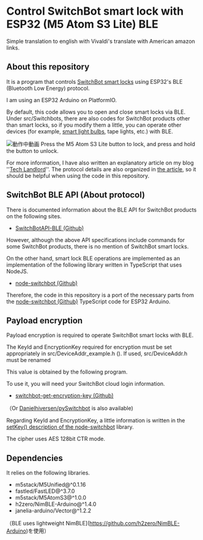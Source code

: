 # Control SwitchBot smart lock with ESP32 (M5 Atom S3 Lite) BLE
Simple translation to english with Vivaldi's translate with American amazon links.
## About this repository
It is a program that controls [SwitchBot smart locks](https://www.amazon.com/SwitchBot-Electronic-Deadbolt-Existing-Vacation/dp/B09Z6WCL6P) using ESP32's BLE (Bluetooth Low Energy) protocol.

I am using an ESP32 Arduino on PlatformIO.

By default, this code allows you to open and close smart locks via BLE.  Under src/Switchbots, there are also codes for SwitchBot products other than smart locks, so if you modify them a little, you can operate other devices (for example, [smart light bulbs](https://us.switch-bot.com/products/switchbot-color-bulb?variant=43179775492329), tape lights, etc.) with BLE.

![動作中動画](https://tech-landlord.com/wp-content/uploads/2024/10/SwitchBot-M5-lock.gif)
Press the M5 Atom S3 Lite button to lock, and press and hold the button to unlock.

For more information, I have also written an explanatory article on my blog ''[Tech Landlord](https://tech-landlord.com)''. The protocol details are also organized in [the article](https://tech-landlord.com/articles/switchbot-smartlock-with-ble-api-explaining-protocol-esp32-m5-atoms3), so it should be helpful when using the code in this repository.

## SwitchBot BLE API (About protocol)

There is documented information about the BLE API for SwitchBot products on the following sites.

* [SwitchBotAPI-BLE (Github)](https://github.com/OpenWonderLabs/SwitchBotAPI-BLE)

However, although the above API specifications include commands for some SwitchBot products, there is no mention of SwitchBot smart locks.

On the other hand, smart lock BLE operations are implemented as an implementation of the following library written in TypeScript that uses NodeJS.

* [node-switchbot (Github)](https://github.com/OpenWonderLabs/node-switchbot)

Therefore, the code in this repository is a port of the necessary parts from the [node-switchbot (Github)](https://github.com/OpenWonderLabs/node-switchbot) TypeScript code for ESP32 Arduino.


## Payload encryption

Payload encryption is required to operate SwitchBot smart locks with BLE.

The KeyId and EncryptionKey required for encryption must be set appropriately in src/DeviceAddr_example.h (). If used, src/DeviceAddr.h must be renamed

This value is obtained by the following program.

To use it, you will need your SwitchBot cloud login information.

* [switchbot-get-encryption-key (Github)](
https://github.com/shizuka-na-kazushi/switchbot-get-encryption-key)

（Or [Danielhiversen/pySwitchbot](https://github.com/Danielhiversen/pySwitchbot/tree/master?tab=readme-ov-file#obtaining-locks-encryption-key) is also available)

Regarding KeyId and EncryptionKey, a little information is written in the [setKey() description of the node-switchbot](https://github.com/OpenWonderLabs/node-switchbot?tab=readme-ov-file#setkey-method) library.

The cipher uses AES 128bit CTR mode.

## Dependencies

It relies on the following libraries.

* m5stack/M5Unified@^0.1.16
* fastled/FastLED@^3.7.0
* m5stack/M5AtomS3@^1.0.0
* h2zero/NimBLE-Arduino@^1.4.0
* janelia-arduino/Vector@^1.2.2

（BLE uses lightweight NimBLE](https://github.com/h2zero/NimBLE-Arduino)を使用）

